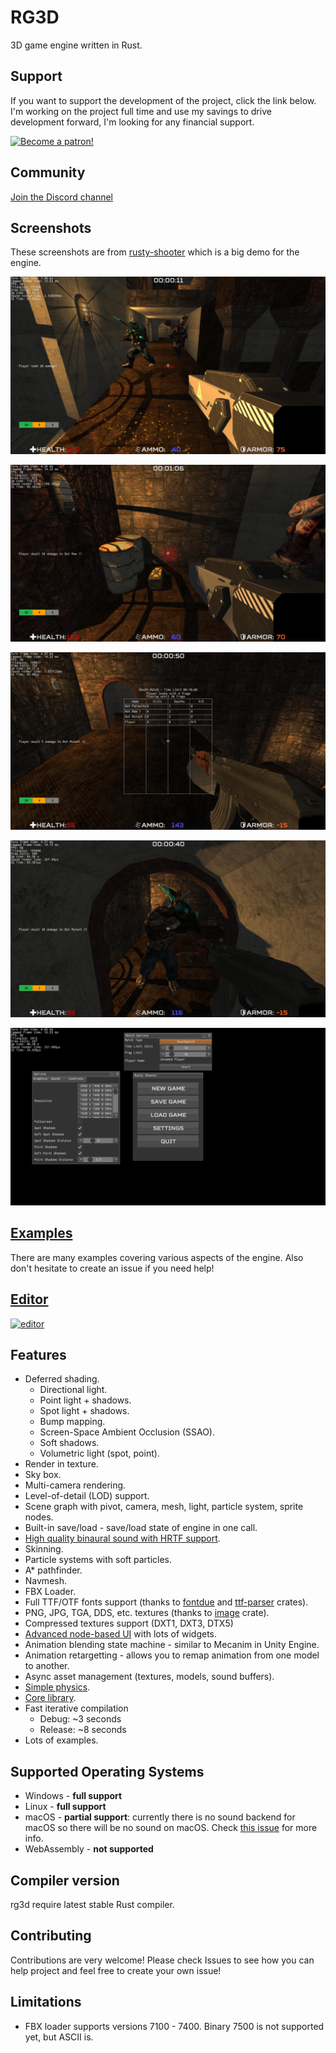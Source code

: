 # RG3D

3D game engine written in Rust. 

## Support

If you want to support the development of the project, click the link below. I'm working on the project full time and
use my savings to drive development forward, I'm looking for any financial support. 

[![Become a patron!](https://c5.patreon.com/external/logo/become_a_patron_button.png)](https://www.patreon.com/mrdimas)

## Community
[Join the Discord channel](https://discord.gg/xENF5Uh)

## Screenshots

These screenshots are from [rusty-shooter](https://github.com/mrDIMAS/rusty-shooter) which is a big demo for the engine.

![1](pics/1.jpg?raw=true "Game 1")

![2](pics/2.jpg?raw=true "Game 2")

![3](pics/3.jpg?raw=true "Game 3")

![4](pics/4.jpg?raw=true "Game 4")

![5](pics/5.jpg?raw=true "Game 5")

## [Examples](https://github.com/mrDIMAS/rg3d/tree/master/examples)

There are many examples covering various aspects of the engine. Also don't hesitate to create an issue if you need help!

## [Editor](https://github.com/mrDIMAS/rusty-editor/)

[![editor](https://raw.githubusercontent.com/mrDIMAS/rusty-editor/master/screenshots/1.png)](https://github.com/mrDIMAS/rusty-editor/)

## Features

- Deferred shading.
	- Directional light.
	- Point light + shadows.
	- Spot light + shadows.
	- Bump mapping.
	- Screen-Space Ambient Occlusion (SSAO).
	- Soft shadows.
	- Volumetric light (spot, point).
- Render in texture.
- Sky box.
- Multi-camera rendering.
- Level-of-detail (LOD) support.
- Scene graph with pivot, camera, mesh, light, particle system, sprite nodes.
- Built-in save/load - save/load state of engine in one call.
- [High quality binaural sound with HRTF support](https://github.com/mrDIMAS/rg3d-sound).
- Skinning.
- Particle systems with soft particles.
- A* pathfinder.
- Navmesh.
- FBX Loader.
- Full TTF/OTF fonts support (thanks to [fontdue](https://github.com/mooman219/fontdue) and [ttf-parser](https://github.com/RazrFalcon/ttf-parser) crates).
- PNG, JPG, TGA, DDS, etc. textures (thanks to [image](https://github.com/image-rs/image) crate).
- Compressed textures support (DXT1, DXT3, DTX5)
- [Advanced node-based UI](https://github.com/mrDIMAS/rg3d-ui) with lots of widgets.
- Animation blending state machine - similar to Mecanim in Unity Engine.
- Animation retargetting - allows you to remap animation from one model to another.
- Async asset management (textures, models, sound buffers).
- [Simple physics](https://github.com/mrDIMAS/rg3d-physics).
- [Core library](https://github.com/mrDIMAS/rg3d-core).
- Fast iterative compilation 
	- Debug: ~3 seconds
	- Release: ~8 seconds
- Lots of examples.

## Supported Operating Systems

- Windows - **full support**
- Linux - **full support**
- macOS - **partial support**: currently there is no sound backend for macOS so there will be no sound on macOS. 
Check [this issue](https://github.com/mrDIMAS/rg3d/issues/45) for more info.
- WebAssembly - **not supported**

## Compiler version

rg3d require latest stable Rust compiler.

## Contributing

Contributions are very welcome! Please check Issues to see how you can help project and feel free to create your own issue!

## Limitations

- FBX loader supports versions 7100 - 7400. Binary 7500 is not supported yet, but ASCII is.
